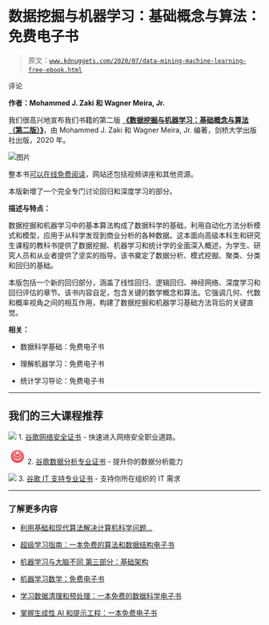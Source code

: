 # 数据挖掘与机器学习：基础概念与算法：免费电子书

> 原文：[`www.kdnuggets.com/2020/07/data-mining-machine-learning-free-ebook.html`](https://www.kdnuggets.com/2020/07/data-mining-machine-learning-free-ebook.html)

评论

**作者：Mohammed J. Zaki 和 Wagner Meira, Jr.**

我们很高兴地宣布我们书籍的第二版 **[《数据挖掘与机器学习：基础概念与算法（第二版）》](https://dataminingbook.info)**，由 Mohammed J. Zaki 和 Wagner Meira, Jr. 编著，剑桥大学出版社出版，2020 年。

![图片](https://dataminingbook.info)

整本书[可以在线免费阅读](https://dataminingbook.info)，网站还包括视频讲座和其他资源。

本版新增了一个完全专门讨论回归和深度学习的部分。

**描述与特点：**

数据挖掘和机器学习中的基本算法构成了数据科学的基础，利用自动化方法分析模式和模型，应用于从科学发现到商业分析的各种数据。这本面向高级本科生和研究生课程的教科书提供了数据挖掘、机器学习和统计学的全面深入概述，为学生、研究人员和从业者提供了坚实的指导。该书奠定了数据分析、模式挖掘、聚类、分类和回归的基础。

本版包括一个新的回归部分，涵盖了线性回归、逻辑回归、神经网络、深度学习和回归评估的章节。该书内容自足，包含关键的数学概念和算法。它强调几何、代数和概率视角之间的相互作用，构建了数据挖掘和机器学习基础方法背后的关键直觉。

**相关：**

+   数据科学基础：免费电子书

+   理解机器学习：免费电子书

+   统计学习导论：免费电子书

* * *

## 我们的三大课程推荐

![](img/0244c01ba9267c002ef39d4907e0b8fb.png) 1\. [谷歌网络安全证书](https://www.kdnuggets.com/google-cybersecurity) - 快速进入网络安全职业道路。

![](img/e225c49c3c91745821c8c0368bf04711.png) 2\. [谷歌数据分析专业证书](https://www.kdnuggets.com/google-data-analytics) - 提升你的数据分析能力

![](img/0244c01ba9267c002ef39d4907e0b8fb.png) 3\. [谷歌 IT 支持专业证书](https://www.kdnuggets.com/google-itsupport) - 支持你所在组织的 IT 需求

* * *

### 了解更多内容

+   [利用基础和现代算法解决计算机科学问题…](https://www.kdnuggets.com/2023/11/packt-tackle-computer-science-problems-fundamental-modern-algorithms-machine-learning)

+   [超级学习指南：一本免费的算法和数据结构电子书](https://www.kdnuggets.com/2022/06/super-study-guide-free-algorithms-data-structures-ebook.html)

+   [机器学习与大脑不同 第三部分：基础架构](https://www.kdnuggets.com/2022/06/machine-learning-like-brain-part-3-fundamental-architecture.html)

+   [机器学习数学：免费电子书](https://www.kdnuggets.com/2020/04/mathematics-machine-learning-book.html)

+   [学习数据清理和预处理：一本免费的数据科学电子书](https://www.kdnuggets.com/2023/08/learn-data-cleaning-preprocessing-data-science-free-ebook.html)

+   [掌握生成性 AI 和提示工程：一本免费电子书](https://www.kdnuggets.com/2023/04/free-ebook-mastering-generative-ai-prompt-engineering.html)
